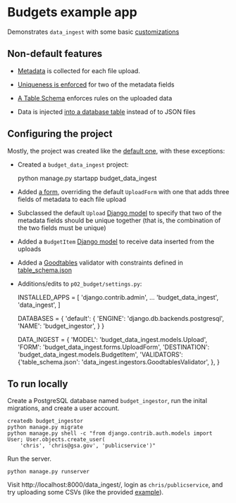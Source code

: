 
# Budgets example app

Demonstrates `data_ingest` with some basic [customizations](../../docs/custom.md)

## Non-default features

- [Metadata](../../docs/custom.md) is collected for each file upload.

- [Uniqueness is enforced](../../docs/custom.md) for two of the metadata fields

- [A Table Schema](../../docs/custom.md) enforces rules on the uploaded data

- Data is injected [into a database table](../../docs/custom.md) instead of to JSON files

## Configuring the project

Mostly, the project was created like the [default one](default.md), with these
exceptions:

- Created a `budget_data_ingest` project:

    python manage.py startapp budget_data_ingest

- Added [a form](budget_data_ingest/forms.py), overriding the default `UploadForm` with one that adds three fields of metadata to each file upload

- Subclassed the default `Upload` [Django model](budget_data_ingest/models.py) to specify that two of the metadata fields should be unique together (that is, the combination of the two fields must be unique)

- Added a `BudgetItem` [Django model](budget_data_ingest/models.py) to receive data inserted from the uploads

- Added a [Goodtables](https://github.com/frictionlessdata/goodtables-py) 
  validator with constraints defined in [table_schema.json](table_schema.json)

- Additions/edits to `p02_budget/settings.py`:

    INSTALLED_APPS = [
        'django.contrib.admin',
        ...
        'budget_data_ingest',
        'data_ingest',
    ]

    DATABASES = {
        'default': {
            'ENGINE': 'django.db.backends.postgresql',
            'NAME': 'budget_ingestor',
        }
    }

    DATA_INGEST = {
        'MODEL': 'budget_data_ingest.models.Upload',
        'FORM': 'budget_data_ingest.forms.UploadForm',
        'DESTINATION': 'budget_data_ingest.models.BudgetItem',
        'VALIDATORS': {'table_schema.json': 'data_ingest.ingestors.GoodtablesValidator', },
    }

## To run locally

Create a PostgreSQL database named `budget_ingestor`, run the inital migrations, and
create a user account.

    createdb budget_ingestor
    python manage.py migrate
    python manage.py shell -c "from django.contrib.auth.models import User; User.objects.create_user(
        'chris', 'chris@gsa.gov', 'publicservice')"

Run the server.

    python manage.py runserver

Visit http://localhost:8000/data_ingest/, login as `chris/publicservice`, and try uploading
some CSVs (like the provided [example](staff.csv)).

